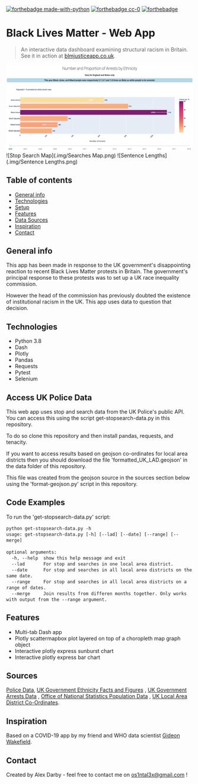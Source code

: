 [![forthebadge made-with-python](http://ForTheBadge.com/images/badges/made-with-python.svg)](https://www.python.org/)
[![forthebadge cc-0](http://ForTheBadge.com/images/badges/cc-0.svg)](http://ForTheBadge.com)
[![forthebadge](https://forthebadge.com/images/badges/check-it-out.svg)](https://forthebadge.com)
# Black Lives Matter - Web App
> An interactive data dashboard examining structural racism in Britain. See it in action at 
>[blmjusticeapp.co.uk](https://urlgoeshere.com).
>
![Arrests Map](.img/Arrests.png)
![Stop Search Map](.img/Searches Map.png)
![Sentence Lengths](.img/Sentence Lengths.png)

## Table of contents
* [General info](#general-info)
* [Technologies](#technologies)
* [Setup](#setup)
* [Features](#features)
* [Data Sources](#sources)
* [Inspiration](#inspiration)
* [Contact](#contact)

## General info
This app has been made in response to the UK government's disappointing reaction to recent Black Lives Matter protests
in Britain. The government's principal response to these protests was to set up a UK race inequality commission.

However the head of the commission has previously doubted the existence of institutional racism in the UK. This app 
uses data to question that decision.

## Technologies
* Python 3.8
* Dash 
* Plotly 
* Pandas
* Requests
* Pytest
* Selenium

## Access UK Police Data
This web app uses stop and search data from the UK Police's public API. You can access this using the script 
get-stopsearch-data.py in this repository.

To do so clone this repository and then install pandas, requests, and tenacity.

If you want to access results based on geojson co-ordinates for local area districts then you should download the file
'formatted_UK_LAD.geojson' in the data folder of this repository.

This file was created from the geojson source in the sources section below using the 'format-geojson.py' script in this 
repository.

## Code Examples
To run the 'get-stopsearch-data.py' script:

```
python get-stopsearch-data.py -h
usage: get-stopsearch-data.py [-h] [--lad] [--date] [--range] [--merge]

optional arguments:
  -h, --help  show this help message and exit
  --lad       For stop and searches in one local area district.
  --date      For stop and searches in all local area districts on the same date.
  --range     For stop and searches in all local area districts on a range of dates.
  --merge     Join results from differen months together. Only works with output from the --range argument.
```

## Features
* Multi-tab Dash app
* Plotly scattermapbox plot layered on top of a choropleth map graph object
* Interactive plotly express sunburst chart
* Interactive plotly express bar chart

## Sources
[Police Data](https://data.police.uk/.), [UK Government Ethnicity Facts and Figures](https://www.ethnicity-facts-figures.service.gov.uk)
, [UK Government Arrests Data](https://assets.publishing.service.gov.uk/government/uploads/system/uploads/attachment_data/file/841253/arrest-police-powers-procedures-mar19-hosb2519-tables.ods)
, [Office of National Statistics Population Data](https://www.ons.gov.uk/file?uri=%2fpeoplepopulationandcommunity%2fpopulationandmigration%2fpopulationestimates%2fdatasets%2fpopulationestimatesforukenglandandwalesscotlandandnorthernireland%2fmid2001tomid2018detailedtimeseries/ukpopulationestimates18382018.xlsx)
, [UK Local Area District Co-Ordinates](https://github.com/martinjc/UK-GeoJSON).

## Inspiration
Based on a COVID-19 app by my friend and WHO data scientist [Gideon Wakefield](https://github.com/wakefieldg).

## Contact
Created by Alex Darby - feel free to contact me on os1ntal3x@gmail.com !